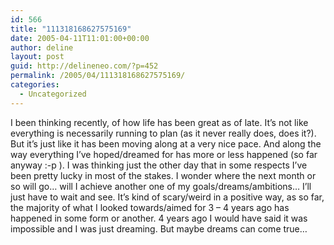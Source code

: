 ```yaml
---
id: 566
title: "111318168627575169"
date: 2005-04-11T11:01:00+00:00
author: deline
layout: post
guid: http://delineneo.com/?p=452
permalink: /2005/04/111318168627575169/
categories:
  - Uncategorized
---
```

I been thinking recently, of how life has been great as of late. It&#8217;s not like everything is necessarily running to plan (as it never really does, does it?). But it&#8217;s just like it has been moving along at a very nice pace. And along the way everything I&#8217;ve hoped/dreamed for has more or less happened (so far anyway :-p ). I was thinking just the other day that in some respects I&#8217;ve been pretty lucky in most of the stakes. I wonder where the next month or so will go&#8230; will I achieve another one of my goals/dreams/ambitions&#8230; I&#8217;ll just have to wait and see. It&#8217;s kind of scary/weird in a positive way, as so far, the majority of what I looked towards/aimed for 3 &#8211; 4 years ago has happened in some form or another. 4 years ago I would have said it was impossible and I was just dreaming. But maybe dreams can come true&#8230;
